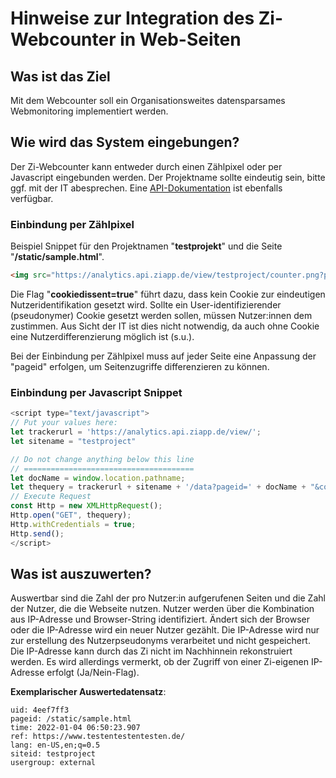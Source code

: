 # Hinweise zur Integration des Zi-Webcounter in Web-Seiten

## Was ist das Ziel

Mit dem Webcounter soll ein Organisationsweites datensparsames Webmonitoring implementiert werden.

## Wie wird das System eingebungen?

Der Zi-Webcounter kann entweder durch einen Zählpixel oder per Javascript eingebunden werden. Der Projektname sollte eindeutig sein, bitte ggf. mit der IT abesprechen. Eine [API-Dokumentation](https://analytics.api.ziapp.de/docs) ist ebenfalls verfügbar.

### Einbindung per Zählpixel

Beispiel Snippet für den Projektnamen "**testprojekt**" und die Seite "**/static/sample.html**". 

```html
<img src="https://analytics.api.ziapp.de/view/testproject/counter.png?pageid=/static/sample.html&cookiedissent=true" style="border:0" alt="">
```

Die Flag "**cookiedissent=true**" führt dazu, dass kein Cookie zur eindeutigen Nutzeridentifikation gesetzt wird. Sollte ein User-identifizierender 
(pseudonymer) Cookie gesetzt werden sollen, müssen Nutzer:innen dem zustimmen. Aus Sicht der IT ist dies nicht notwendig, da auch ohne Cookie eine Nutzerdifferenzierung möglich ist (s.u.).

Bei der Einbindung per Zählpixel muss auf jeder Seite eine Anpassung der "pageid" erfolgen, um Seitenzugriffe differenzieren zu können.

### Einbindung per Javascript Snippet

```javascript
<script type="text/javascript">
// Put your values here:
let trackerurl = 'https://analytics.api.ziapp.de/view/';
let sitename = "testproject"

// Do not change anything below this line
// ======================================
let docName = window.location.pathname;
let thequery = trackerurl + sitename + '/data?pageid=' + docName + "&cookiedissent=true";
// Execute Request 
const Http = new XMLHttpRequest();
Http.open("GET", thequery);
Http.withCredentials = true;
Http.send();
</script>
```

## Was ist auszuwerten?

Auswertbar sind die Zahl der pro Nutzer:in aufgerufenen Seiten und die Zahl der Nutzer, die die Webseite nutzen. Nutzer werden über die Kombination aus IP-Adresse und Browser-String identifiziert. 
Ändert sich der Browser oder die IP-Adresse wird ein neuer Nutzer gezählt. Die IP-Adresse wird nur zur erstellung des Nutzerpseudonyms verarbeitet und nicht gespeichert. Die IP-Adresse kann durch das Zi nicht im Nachhinnein rekonstruiert werden. 
Es wird allerdings vermerkt, ob der Zugriff von einer Zi-eigenen IP-Adresse erfolgt (Ja/Nein-Flag).

**Exemplarischer Auswertedatensatz**:
```
uid: 4eef7ff3
pageid: /static/sample.html
time: 2022-01-04 06:50:23.907
ref: https://www.testentestentesten.de/
lang: en-US,en;q=0.5
siteid: testproject
usergroup: external
```


